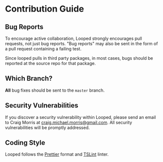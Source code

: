# Contribution Guide

## Bug Reports

To encourage active collaboration, Looped strongly encourages pull requests, not just bug reports. "Bug reports" may also be sent in the form of a pull request containing a failing test.

Since looped pulls in third party packages, in most cases, bugs should be reported at the source repo for that package. 

## Which Branch?

**All** bug fixes should be sent to the `master` branch.

## Security Vulnerabilities

If you discover a security vulnerability within Looped, please send an email to Craig Morris at <a href="mailto:craig.michael.morris@gmail.com">craig.michael.morris@gmail.com</a>. All security vulnerabilities will be promptly addressed.

## Coding Style

Looped follows the [Prettier](https://prettier.io/) format and [TSLint](https://palantir.github.io/tslint/) linter.
